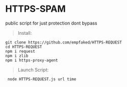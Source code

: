 # HTTPS-SPAM
public script for just protection dont bypass
> Install:
```
git clone https://github.com/empfaked/HTTPS-REQUEST
cd HTTPS-REQUEST
npm i request
npm i zlib 
npm i https-proxy-agent
```
> Launch Script:
> 
``` node HTTPS-REQUEST.js url time```
